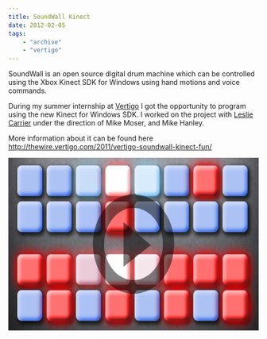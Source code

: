 ```yaml
---
title: SoundWall Kinect
date: 2012-02-05
tags: 
    - "archive"
    - "vertigo"
---
```

SoundWall is an open source digital drum machine which can be controlled using the Xbox Kinect SDK for Windows using hand motions and voice commands.
<!--more-->

During my summer internship at <a title="Vertigo" href="http://vertigo.com/" target="_blank">Vertigo</a> I got the opportunity to program using the new Kinect for Windows SDK. I worked on the project with <a title="Leslie Carrier" href="https://www.lesliecarrier.com/" target="_blank">Leslie Carrier</a> under the direction of Mike Moser, and Mike Hanley.

More information about it can be found here <a href="http://thewire.vertigo.com/2011/vertigo-soundwall-kinect-fun/" target="_blank">http://thewire.vertigo.com/2011/vertigo-soundwall-kinect-fun/</a>

<a title="soundwall" href="https://soundwall.codeplex.com/" target="_blank"><img class="size-large wp-image-189" title="SoundWall" src="/images/2012-02-05/SoundWallPreviewPlay-1024x576.png" alt="" width="620" height="348" /></a>
